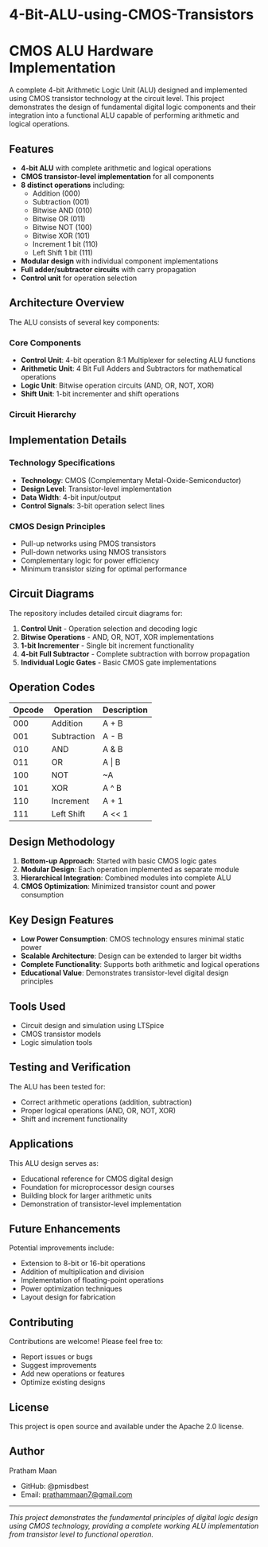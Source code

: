 # 4-Bit-ALU-using-CMOS-Transistors

# CMOS ALU Hardware Implementation

A complete 4-bit Arithmetic Logic Unit (ALU) designed and implemented using CMOS transistor technology at the circuit level. This project demonstrates the design of fundamental digital logic components and their integration into a functional ALU capable of performing arithmetic and logical operations.

## Features

- **4-bit ALU** with complete arithmetic and logical operations
- **CMOS transistor-level implementation** for all components
- **8 distinct operations** including:
  - Addition (000)
  - Subtraction (001) 
  - Bitwise AND (010)
  - Bitwise OR (011)
  - Bitwise NOT (100)
  - Bitwise XOR (101)
  - Increment 1 bit (110)
  - Left Shift 1 bit (111)
- **Modular design** with individual component implementations
- **Full adder/subtractor circuits** with carry propagation
- **Control unit** for operation selection

## Architecture Overview

The ALU consists of several key components:

### Core Components
- **Control Unit**: 4-bit operation 8:1 Multiplexer for selecting ALU functions
- **Arithmetic Unit**: 4 Bit Full Adders and Subtractors for mathematical operations
- **Logic Unit**: Bitwise operation circuits (AND, OR, NOT, XOR)
- **Shift Unit**: 1-bit incrementer and shift operations

### Circuit Hierarchy

## Implementation Details

### Technology Specifications
- **Technology**: CMOS (Complementary Metal-Oxide-Semiconductor)
- **Design Level**: Transistor-level implementation
- **Data Width**: 4-bit input/output
- **Control Signals**: 3-bit operation select lines

### CMOS Design Principles
- Pull-up networks using PMOS transistors
- Pull-down networks using NMOS transistors
- Complementary logic for power efficiency
- Minimum transistor sizing for optimal performance

## Circuit Diagrams

The repository includes detailed circuit diagrams for:

1. **Control Unit** - Operation selection and decoding logic
2. **Bitwise Operations** - AND, OR, NOT, XOR implementations
3. **1-bit Incrementer** - Single bit increment functionality
4. **4-bit Full Subtractor** - Complete subtraction with borrow propagation
5. **Individual Logic Gates** - Basic CMOS gate implementations

## Operation Codes

| Opcode | Operation | Description |
|--------|-----------|-------------|
| 000 | Addition | A + B |
| 001 | Subtraction | A - B |
| 010 | AND | A & B |
| 011 | OR | A \| B |
| 100 | NOT | ~A |
| 101 | XOR | A ^ B |
| 110 | Increment | A + 1 |
| 111 | Left Shift | A << 1 |

## Design Methodology

1. **Bottom-up Approach**: Started with basic CMOS logic gates
2. **Modular Design**: Each operation implemented as separate module
3. **Hierarchical Integration**: Combined modules into complete ALU
4. **CMOS Optimization**: Minimized transistor count and power consumption

## Key Design Features

- **Low Power Consumption**: CMOS technology ensures minimal static power
- **Scalable Architecture**: Design can be extended to larger bit widths
- **Complete Functionality**: Supports both arithmetic and logical operations
- **Educational Value**: Demonstrates transistor-level digital design principles


## Tools Used

- Circuit design and simulation using LTSpice
- CMOS transistor models
- Logic simulation tools

## Testing and Verification

The ALU has been tested for:
- Correct arithmetic operations (addition, subtraction)
- Proper logical operations (AND, OR, NOT, XOR)
- Shift and increment functionality

## Applications

This ALU design serves as:
- Educational reference for CMOS digital design
- Foundation for microprocessor design courses
- Building block for larger arithmetic units
- Demonstration of transistor-level implementation

## Future Enhancements

Potential improvements include:
- Extension to 8-bit or 16-bit operations
- Addition of multiplication and division
- Implementation of floating-point operations
- Power optimization techniques
- Layout design for fabrication

## Contributing

Contributions are welcome! Please feel free to:
- Report issues or bugs
- Suggest improvements
- Add new operations or features
- Optimize existing designs

## License

This project is open source and available under the Apache 2.0 license.

## Author

Pratham Maan
- GitHub: @pmisdbest
- Email: prathammaan7@gmail.com

---

*This project demonstrates the fundamental principles of digital logic design using CMOS technology, providing a complete working ALU implementation from transistor level to functional operation.*

